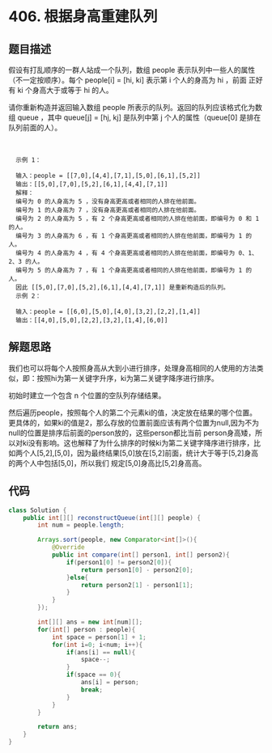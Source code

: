 # 406. 根据身高重建队列

## 题目描述
假设有打乱顺序的一群人站成一个队列，数组 people 表示队列中一些人的属性（不一定按顺序）。每个 people[i] = [hi, ki] 表示第 i 个人的身高为 hi ，前面 正好 有 ki 个身高大于或等于 hi 的人。

请你重新构造并返回输入数组 people 所表示的队列。返回的队列应该格式化为数组 queue ，其中 queue[j] = [hj, kj] 是队列中第 j 个人的属性（queue[0] 是排在队列前面的人）。

 

      示例 1：

      输入：people = [[7,0],[4,4],[7,1],[5,0],[6,1],[5,2]]
      输出：[[5,0],[7,0],[5,2],[6,1],[4,4],[7,1]]
      解释：
      编号为 0 的人身高为 5 ，没有身高更高或者相同的人排在他前面。
      编号为 1 的人身高为 7 ，没有身高更高或者相同的人排在他前面。
      编号为 2 的人身高为 5 ，有 2 个身高更高或者相同的人排在他前面，即编号为 0 和 1 的人。
      编号为 3 的人身高为 6 ，有 1 个身高更高或者相同的人排在他前面，即编号为 1 的人。
      编号为 4 的人身高为 4 ，有 4 个身高更高或者相同的人排在他前面，即编号为 0、1、2、3 的人。
      编号为 5 的人身高为 7 ，有 1 个身高更高或者相同的人排在他前面，即编号为 1 的人。
      因此 [[5,0],[7,0],[5,2],[6,1],[4,4],[7,1]] 是重新构造后的队列。
      示例 2：

      输入：people = [[6,0],[5,0],[4,0],[3,2],[2,2],[1,4]]
      输出：[[4,0],[5,0],[2,2],[3,2],[1,4],[6,0]]


## 解题思路
我们也可以将每个人按照身高从大到小进行排序，处理身高相同的人使用的方法类似，即：按照hi为第一关键字升序，ki为第二关键字降序进行排序。

初始时建立一个包含 n 个位置的空队列存储结果。

然后遍历people，按照每个人的第二个元素ki的值，决定放在结果的哪个位置。更具体的，如果ki的值是2，那么存放的位置前面应该有两个位置为null,因为不为null的位置是排序后前面的person放的，这些person都比当前
person身高矮，所以对ki没有影响。这也解释了为什么排序的时候ki为第二关键字降序进行排序，比如两个人[5,2],[5,0]，因为最终结果[5,0]放在[5,2]前面，统计大于等于[5,2]身高的两个人中包括[5,0]，所以我们
规定[5,0]身高比[5,2]身高高。


## 代码
```java
class Solution {
    public int[][] reconstructQueue(int[][] people) {
        int num = people.length;

        Arrays.sort(people, new Comparator<int[]>(){
            @Override
            public int compare(int[] person1, int[] person2){
                if(person1[0] != person2[0]){
                    return person1[0] - person2[0];
                }else{
                    return person2[1] - person1[1];
                }
            }
        });

        int[][] ans = new int[num][];
        for(int[] person : people){
            int space = person[1] + 1;
            for(int i=0; i<num; i++){
                if(ans[i] == null){
                    space--;
                }
                if(space == 0){
                    ans[i] = person;
                    break;
                }
            }
        }

        return ans;
    }
}
```
